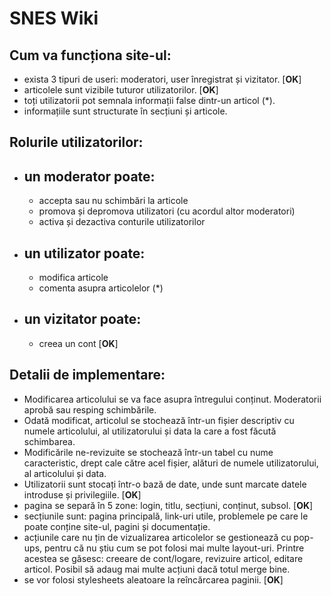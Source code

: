 # SNES Wiki 

## Cum va funcționa site-ul:

* exista 3 tipuri de useri: moderatori, user înregistrat și vizitator. [**OK**]
* articolele sunt vizibile tuturor utilizatorilor. [**OK**]
* toți utilizatorii pot semnala informații false dintr-un articol (*).
* informațiile sunt structurate în secțiuni și articole.

## Rolurile utilizatorilor:

* un moderator poate: 
    -
    * accepta sau nu schimbări la articole
    * promova și depromova utilizatori (cu acordul altor moderatori) 
    * activa și dezactiva conturile utilizatorilor
* un utilizator poate:
    -
    * modifica articole
    * comenta asupra articolelor (*)
* un vizitator poate:
    -
    * creea un cont [**OK**]

## Detalii de implementare:

* Modificarea articolului se va face asupra întregului conținut. Moderatorii aprobă sau resping schimbările.
* Odată modificat, articolul se stochează într-un fișier descriptiv cu numele articolului, al utilizatorului și data la care a fost făcută schimbarea.
* Modificările ne-revizuite se stochează într-un tabel cu nume caracteristic, drept cale către acel fișier, alături de numele utilizatorului, al articolului și data.
* Utilizatorii sunt stocați într-o bază de date, unde sunt marcate datele introduse și privilegiile.  [**OK**]
* pagina se separă în 5 zone: login, titlu, secțiuni, conținut, subsol. [**OK**]
* secțiunile sunt: pagina principală, link-uri utile, problemele pe care le poate conține site-ul, pagini și documentație.
* acțiunile care nu țin de vizualizarea articolelor se gestionează cu pop-ups, pentru că nu știu cum se pot folosi mai multe layout-uri. Printre acestea se găsesc: creeare de cont/logare, revizuire articol, editare articol. Posibil să adaug mai multe acțiuni dacă totul merge bine.
* se vor folosi stylesheets aleatoare la reîncărcarea paginii. [**OK**]